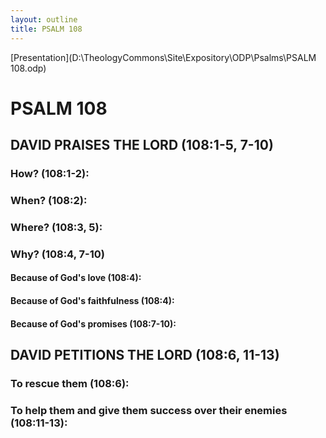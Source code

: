 ```yaml
---
layout: outline
title: PSALM 108
---
```

[Presentation](D:\TheologyCommons\Site\Expository\ODP\Psalms\PSALM 108.odp)
# PSALM 108 
## DAVID PRAISES THE LORD (108:1-5, 7-10) 
###  How? (108:1-2): 
###  When? (108:2): 
###  Where? (108:3, 5): 
###  Why? (108:4, 7-10) 
####  Because of God\'s love (108:4): 
####  Because of God\'s faithfulness (108:4): 
####  Because of God\'s promises (108:7-10): 
## DAVID PETITIONS THE LORD (108:6, 11-13) 
###  To rescue them (108:6): 
###  To help them and give them success over their enemies (108:11-13): 
